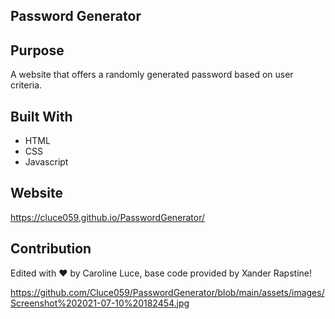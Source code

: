 ## Password Generator

## Purpose
A website that offers a randomly generated password based on user criteria.

## Built With 
* HTML
* CSS
* Javascript

## Website
https://cluce059.github.io/PasswordGenerator/ 

## Contribution
Edited with ❤️ by Caroline Luce, base code provided by  Xander Rapstine!

https://github.com/Cluce059/PasswordGenerator/blob/main/assets/images/Screenshot%202021-07-10%20182454.jpg

